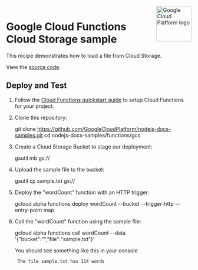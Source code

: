 <img src="https://avatars2.githubusercontent.com/u/2810941?v=3&s=96" alt="Google Cloud Platform logo" title="Google Cloud Platform" align="right" height="96" width="96"/>

# Google Cloud Functions Cloud Storage sample

This recipe demonstrates how to load a file from Cloud Storage.

View the [source code][code].

[code]: index.js

## Deploy and Test

1. Follow the [Cloud Functions quickstart guide](https://cloud.google.com/functions/quickstart) to setup Cloud Functions for your project.

1. Clone this repository:

    git clone https://github.com/GoogleCloudPlatform/nodejs-docs-samples.git
    cd nodejs-docs-samples/functions/gcs

1. Create a Cloud Storage Bucket to stage our deployment:

    gsutil mb gs://<your-bucket-name>

1. Upload the sample file to the bucket:

    gsutil cp sample.txt gs://<your-bucket-name>

1. Deploy the "wordCount" function with an HTTP trigger:

    gcloud alpha functions deploy wordCount --bucket <your-bucket-name> --trigger-http --entry-point map

1. Call the "wordCount" function using the sample file:

    gcloud alpha functions call wordCount --data '{"bucket":"<your-bucket-name>","file":"sample.txt"}'

    You should see something like this in your console

        The file sample.txt has 114 words
